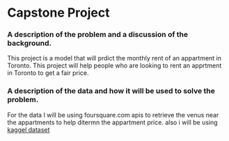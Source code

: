 # Capstone Project
### A description of the problem and a discussion of the background.
This project is a model that will prdict the monthly rent of an appartment in Toronto.
This project will help people who are looking to rent an apprtment in Toronto to get a fair price.

### A description of the data and how it will be used to solve the problem.
For the data I will be using foursquare.com apis to retrieve the venus near the appartments to help ditermn the appartment price.
also i will be using [kaggel dataset](https://www.kaggle.com/rajacsp/toronto-apartment-price)
